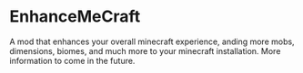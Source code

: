 EnhanceMeCraft
==============
A mod that enhances your overall minecraft experience, anding more mobs, dimensions, biomes, and much more to your minecraft installation. More information to come in the future.
